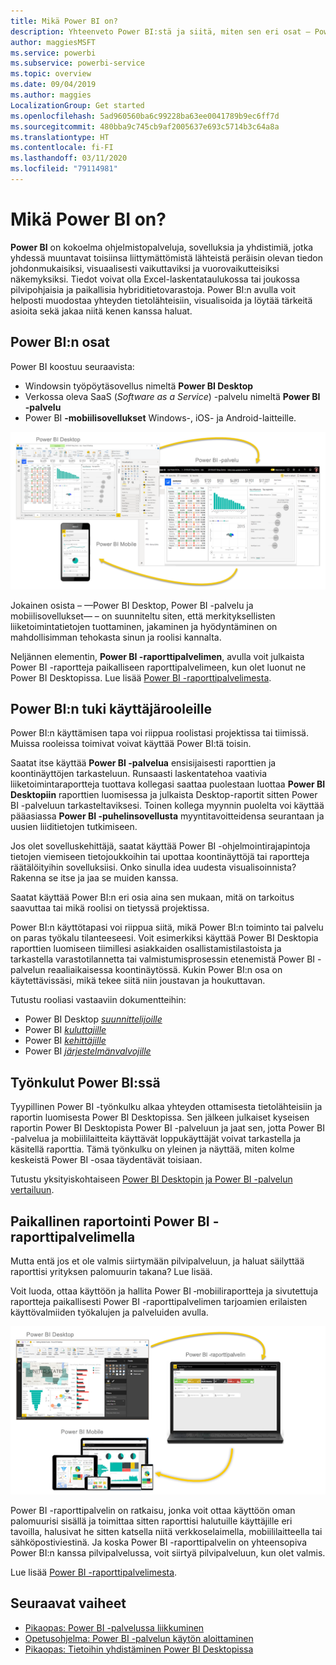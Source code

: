 ```yaml
---
title: Mikä Power BI on?
description: Yhteenveto Power BI:stä ja siitä, miten sen eri osat – Power BI Desktop, Power BI -palvelu, Power BI -mobiilisovellus, raporttipalvelin ja Power BI Embedded – toimivat yhdessä.
author: maggiesMSFT
ms.service: powerbi
ms.subservice: powerbi-service
ms.topic: overview
ms.date: 09/04/2019
ms.author: maggies
LocalizationGroup: Get started
ms.openlocfilehash: 5ad960560ba6c99228ba63ee0041789b9ec6ff7d
ms.sourcegitcommit: 480bba9c745cb9af2005637e693c5714b3c64a8a
ms.translationtype: HT
ms.contentlocale: fi-FI
ms.lasthandoff: 03/11/2020
ms.locfileid: "79114981"
---
```

# <a name="what-is-power-bi"></a>Mikä Power BI on?
**Power BI** on kokoelma ohjelmistopalveluja, sovelluksia ja yhdistimiä, jotka yhdessä muuntavat toisiinsa liittymättömistä lähteistä peräisin olevan tiedon johdonmukaisiksi, visuaalisesti vaikuttaviksi ja vuorovaikutteisiksi näkemyksiksi. Tiedot voivat olla Excel-laskentataulukossa tai joukossa pilvipohjaisia ja paikallisia hybriditietovarastoja. Power BI:n avulla voit helposti muodostaa yhteyden tietolähteisiin, visualisoida ja löytää tärkeitä asioita sekä jakaa niitä kenen kanssa haluat.

## <a name="the-parts-of-power-bi"></a>Power BI:n osat
Power BI koostuu seuraavista: 
- Windowsin työpöytäsovellus nimeltä **Power BI Desktop**
- Verkossa oleva SaaS (*Software as a Service*) -palvelu nimeltä **Power BI -palvelu** 
- Power BI **-mobiilisovellukset** Windows-, iOS- ja Android-laitteille.

![Power BI Desktop, palvelu, mobiilisovellus](media/power-bi-overview/power-bi-overview-blocks.png)

Jokainen osista – &mdash;Power BI Desktop, Power BI -palvelu ja mobiilisovellukset&mdash; – on suunniteltu siten, että merkityksellisten liiketoimintatietojen tuottaminen, jakaminen ja hyödyntäminen on mahdollisimman tehokasta sinun ja roolisi kannalta.

Neljännen elementin, **Power BI -raporttipalvelimen**, avulla voit julkaista Power BI -raportteja paikalliseen raporttipalvelimeen, kun olet luonut ne Power BI Desktopissa. Lue lisää [Power BI -raporttipalvelimesta](#on-premises-reporting-with-power-bi-report-server).

## <a name="how-power-bi-matches-your-role"></a>Power BI:n tuki käyttäjärooleille
Power BI:n käyttämisen tapa voi riippua roolistasi projektissa tai tiimissä. Muissa rooleissa toimivat voivat käyttää Power BI:tä toisin.

Saatat itse käyttää **Power BI -palvelua** ensisijaisesti raporttien ja koontinäyttöjen tarkasteluun. Runsaasti laskentatehoa vaativia liiketoimintaraportteja tuottava kollegasi saattaa puolestaan luottaa **Power BI Desktopiin** raporttien luomisessa ja julkaista Desktop-raportit sitten Power BI -palveluun tarkasteltaviksesi. Toinen kollega myynnin puolelta voi käyttää pääasiassa **Power BI -puhelinsovellusta** myyntitavoitteidensa seurantaan ja uusien liiditietojen tutkimiseen.

Jos olet sovelluskehittäjä, saatat käyttää Power BI -ohjelmointirajapintoja tietojen viemiseen tietojoukkoihin tai upottaa koontinäyttöjä tai raportteja räätälöityihin sovelluksiisi. Onko sinulla idea uudesta visualisoinnista? Rakenna se itse ja jaa se muiden kanssa.  

Saatat käyttää Power BI:n eri osia aina sen mukaan, mitä on tarkoitus saavuttaa tai mikä roolisi on tietyssä projektissa.

Power BI:n käyttötapasi voi riippua siitä, mikä Power BI:n toiminto tai palvelu on paras työkalu tilanteeseesi. Voit esimerkiksi käyttää Power BI Desktopia raporttien luomiseen tiimillesi asiakkaiden osallistamistilastoista ja tarkastella varastotilannetta tai valmistumisprosessin etenemistä Power BI -palvelun reaaliaikaisessa koontinäytössä. Kukin Power BI:n osa on käytettävissäsi, mikä tekee siitä niin joustavan ja houkuttavan.

Tutustu rooliasi vastaaviin dokumentteihin:
- Power BI Desktop [*suunnittelijoille*](../desktop-what-is-desktop.md)
- Power BI [*kuluttajille*](../consumer/end-user-consumer.md)
- Power BI [*kehittäjille*](../developer/what-can-you-do.md)
- Power BI [*järjestelmänvalvojille*](../service-admin-administering-power-bi-in-your-organization.md)

## <a name="the-flow-of-work-in-power-bi"></a>Työnkulut Power BI:ssä
Tyypillinen Power BI -työnkulku alkaa yhteyden ottamisesta tietolähteisiin ja raportin luomisesta Power BI Desktopissa. Sen jälkeen julkaiset kyseisen raportin Power BI Desktopista Power BI -palveluun ja jaat sen, jotta Power BI -palvelua ja mobiililaitteita käyttävät loppukäyttäjät voivat tarkastella ja käsitellä raporttia.
Tämä työnkulku on yleinen ja näyttää, miten kolme keskeistä Power BI -osaa täydentävät toisiaan.

Tutustu yksityiskohtaiseen [Power BI Desktopin ja Power BI -palvelun vertailuun](../fundamentals/service-service-vs-desktop.md).

## <a name="on-premises-reporting-with-power-bi-report-server"></a>Paikallinen raportointi Power BI -raporttipalvelimella

Mutta entä jos et ole valmis siirtymään pilvipalveluun, ja haluat säilyttää raporttisi yrityksen palomuurin takana?  Lue lisää.

Voit luoda, ottaa käyttöön ja hallita Power BI ‑mobiiliraportteja ja sivutettuja raportteja paikallisesti Power BI -raporttipalvelimen tarjoamien erilaisten käyttövalmiiden työkalujen ja palveluiden avulla.

![Paikallisen palvelun kaavio](media/power-bi-overview/power-bi-report-server2.png)

Power BI -raporttipalvelin on ratkaisu, jonka voit ottaa käyttöön oman palomuurisi sisällä ja toimittaa sitten raporttisi halutuille käyttäjille eri tavoilla, halusivat he sitten katsella niitä verkkoselaimella, mobiililaitteella tai sähköpostiviestinä. Ja koska Power BI -raporttipalvelin on yhteensopiva Power BI:n kanssa pilvipalvelussa, voit siirtyä pilvipalveluun, kun olet valmis. 

Lue lisää [Power BI -raporttipalvelimesta](../report-server/get-started.md).

## <a name="next-steps"></a>Seuraavat vaiheet
- [Pikaopas: Power BI -palvelussa liikkuminen](../service-the-new-power-bi-experience.md)   
- [Opetusohjelma: Power BI -palvelun käytön aloittaminen](../service-get-started.md)
- [Pikaopas: Tietoihin yhdistäminen Power BI Desktopissa](../desktop-quickstart-connect-to-data.md)
